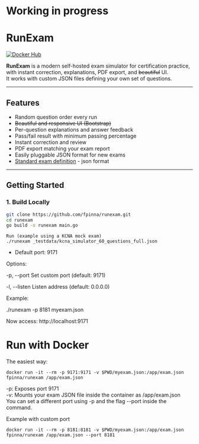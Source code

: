 #
# Working in progress 
#

# RunExam

[![Docker Hub](https://img.shields.io/badge/docker-fpinna/runexam-blue?logo=docker)](https://hub.docker.com/r/fpinna/runexam)

**RunExam** is a modern self-hosted exam simulator for certification practice, with instant correction, explanations, PDF export, and ~~beautiful~~ UI.  
It works with custom JSON files defining your own set of questions.

---

## Features

- Random question order every run
- ~~Beautiful and responsive UI (Bootstrap)~~
- Per-question explanations and answer feedback
- Pass/fail result with minimum passing percentage
- Instant correction and review
- PDF export matching your exam report
- Easily pluggable JSON format for new exams
- [Standard exam definition](exam-defs.md) - json format


---

## Getting Started

### 1. Build Locally

```bash
git clone https://github.com/fpinna/runexam.git
cd runexam
go build -o runexam main.go
```

```
Run (example using a KCNA mock exam)
./runexam _testdata/kcna_simulator_60_questions_full.json
```

- Default port: 9171

Options:

-p, --port 
    Set custom port (default: 9171)

-l, --listen 
    Listen address (default: 0.0.0.0)

Example:

./runexam -p 8181 myexam.json

Now access: http://localhost:9171


# Run with Docker
The easiest way:


```
docker run -it --rm -p 9171:9171 -v $PWD/myexam.json:/app/exam.json fpinna/runexam /app/exam.json
```

-p: Exposes port 9171 \
-v: Mounts your exam JSON file inside the container as /app/exam.json \
You can set a different port using -p and the flag --port inside the command.

Example with custom port
```
docker run -it --rm -p 8181:8181 -v $PWD/myexam.json:/app/exam.json fpinna/runexam /app/exam.json --port 8181
```
